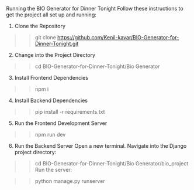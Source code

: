 Running the BIO Generator for Dinner Tonight
Follow these instructions to get the project all set up and running:

1. Clone the Repository


>>git clone https://github.com/Kenil-kavar/BIO-Generator-for-Dinner-Tonight.git

2. Change into the Project Directory

>>cd BIO-Generator-for-Dinner-Tonight/Bio Generator

3. Install Frontend Dependencies

>>npm i

4. Install Backend Dependencies

>>pip install -r requirements.txt

5. Run the Frontend Development Server

>>npm run dev

6. Run the Backend Server
Open a new terminal.
Navigate into the Django project directory:

>>  cd BIO-Generator-for-Dinner-Tonight/Bio Generator/bio_project
Run the server:

>> python manage.py runserver

